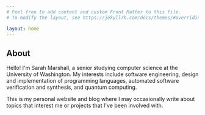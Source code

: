 ```yaml
---
# Feel free to add content and custom Front Matter to this file.
# To modify the layout, see https://jekyllrb.com/docs/themes/#overriding-theme-defaults

layout: home
---
```


## About

Hello! I'm Sarah Marshall, a senior studying computer science at the University
of Washington. My interests include software engineering, design and
implementation of programming languages, automated software verification and
synthesis, and quantum computing.

This is my personal website and blog where I may occasionally write about topics
that interest me or projects that I've been involved with.
